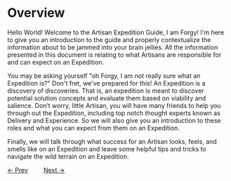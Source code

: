 # Overview

Hello World! Welcome to the Artisan Expedition Guide, I am Forgy! I'm here to give you an introduction to the guide and properly contextualize the information about to be jammed into your brain jellies. All the information presented in this document is relating to what Artisans are responsible for and can expect on an Expedition. 

You may be asking yourself "oh Forgy, I am not really sure what an Expedition is?" Don't fret, we've prepared for this! An Expedition is a discovery of discoveries. That is, an expedition is meant to discover potential solution concepts and evaluate them based on viability and salience. Don’t worry, little Artisan, you will have many friends to help you through out the Expedition, including top notch thought experts known as Delivery and Experience. So we will also give you an introduction to these roles and what you can expect from them on an Expedition. 

Finally, we will talk through what success for an Artisan looks, feels, and smells like on an Expedition and leave some helpful tips and tricks to navigate the wild terrain on an Expedition.

[&larr; Prev](./README.md) &nbsp;&nbsp;&nbsp;&nbsp;&nbsp;&nbsp;&nbsp;&nbsp;[Next &rarr;](./ArtisansValueOnExpedition.md)